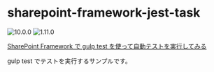 # sharepoint-framework-jest-task

![10.0.0](https://img.shields.io/badge/node-10.0.0-green)
![1.11.0](https://img.shields.io/badge/spfx-1.11.0-green)

[SharePoint Framework で gulp test を使って自動テストを実行してみる](https://blog.karamem0.dev/entry/2021/03/19/160000)

gulp test でテストを実行するサンプルです。
